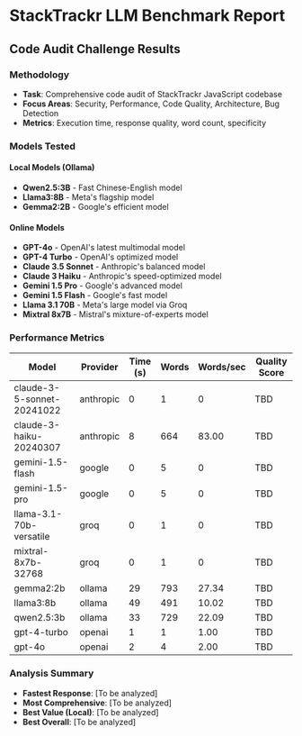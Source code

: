 # StackTrackr LLM Benchmark Report

## Code Audit Challenge Results

### Methodology

- **Task**: Comprehensive code audit of StackTrackr JavaScript codebase
- **Focus Areas**: Security, Performance, Code Quality, Architecture, Bug Detection
- **Metrics**: Execution time, response quality, word count, specificity

### Models Tested

#### Local Models (Ollama)

- **Qwen2.5:3B** - Fast Chinese-English model
- **Llama3:8B** - Meta's flagship model
- **Gemma2:2B** - Google's efficient model

#### Online Models

- **GPT-4o** - OpenAI's latest multimodal model
- **GPT-4 Turbo** - OpenAI's optimized model
- **Claude 3.5 Sonnet** - Anthropic's balanced model
- **Claude 3 Haiku** - Anthropic's speed-optimized model
- **Gemini 1.5 Pro** - Google's advanced model
- **Gemini 1.5 Flash** - Google's fast model
- **Llama 3.1 70B** - Meta's large model via Groq
- **Mixtral 8x7B** - Mistral's mixture-of-experts model

### Performance Metrics

| Model | Provider | Time (s) | Words | Words/sec | Quality Score |
|-------|----------|----------|--------|-----------|---------------|
| claude-3-5-sonnet-20241022 | anthropic | 0 | 1 | 0 | TBD |
| claude-3-haiku-20240307 | anthropic | 8 | 664 | 83.00 | TBD |
| gemini-1.5-flash | google | 0 | 5 | 0 | TBD |
| gemini-1.5-pro | google | 0 | 5 | 0 | TBD |
| llama-3.1-70b-versatile | groq | 0 | 1 | 0 | TBD |
| mixtral-8x7b-32768 | groq | 0 | 1 | 0 | TBD |
| gemma2:2b | ollama | 29 | 793 | 27.34 | TBD |
| llama3:8b | ollama | 49 | 491 | 10.02 | TBD |
| qwen2.5:3b | ollama | 33 | 729 | 22.09 | TBD |
| gpt-4-turbo | openai | 1 | 1 | 1.00 | TBD |
| gpt-4o | openai | 2 | 4 | 2.00 | TBD |

### Analysis Summary

- **Fastest Response**: [To be analyzed]
- **Most Comprehensive**: [To be analyzed]
- **Best Value (Local)**: [To be analyzed]
- **Best Overall**: [To be analyzed]
